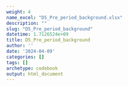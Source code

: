 ```yaml
---
weight: 4
name_excel: "D5_Pre_period_background.xlsx"
description: ""
slug: "D5_Pre_period_background"
datetime: 1.7126524e+09
title: D5_Pre_period_background
author: ''
date: '2024-04-09'
categories: []
tags: []
archetype: codebook
output: html_document
---
```


<div class="tabcontent"></div>
